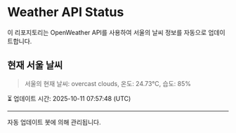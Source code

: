 
# Weather API Status

이 리포지토리는 OpenWeather API를 사용하여 서울의 날씨 정보를 자동으로 업데이트합니다.

## 현재 서울 날씨
> 서울의 현재 날씨: overcast clouds, 온도: 24.73°C, 습도: 85%

⏳ 업데이트 시간: 2025-10-11 07:57:48 (UTC)

---
자동 업데이트 봇에 의해 관리됩니다.
